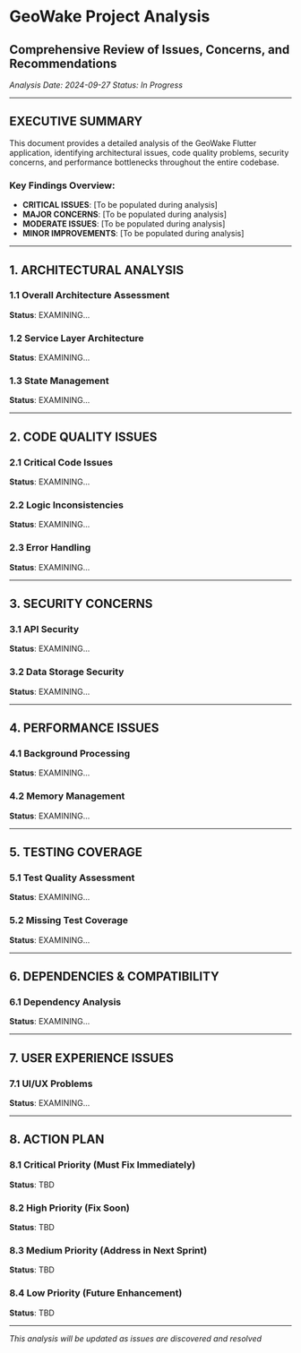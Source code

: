 # GeoWake Project Analysis
## Comprehensive Review of Issues, Concerns, and Recommendations

*Analysis Date: 2024-09-27*
*Status: In Progress*

---

## EXECUTIVE SUMMARY

This document provides a detailed analysis of the GeoWake Flutter application, identifying architectural issues, code quality problems, security concerns, and performance bottlenecks throughout the entire codebase.

### Key Findings Overview:
- **CRITICAL ISSUES**: [To be populated during analysis]
- **MAJOR CONCERNS**: [To be populated during analysis]  
- **MODERATE ISSUES**: [To be populated during analysis]
- **MINOR IMPROVEMENTS**: [To be populated during analysis]

---

## 1. ARCHITECTURAL ANALYSIS

### 1.1 Overall Architecture Assessment
**Status**: EXAMINING...

### 1.2 Service Layer Architecture
**Status**: EXAMINING...

### 1.3 State Management
**Status**: EXAMINING...

---

## 2. CODE QUALITY ISSUES

### 2.1 Critical Code Issues
**Status**: EXAMINING...

### 2.2 Logic Inconsistencies  
**Status**: EXAMINING...

### 2.3 Error Handling
**Status**: EXAMINING...

---

## 3. SECURITY CONCERNS

### 3.1 API Security
**Status**: EXAMINING...

### 3.2 Data Storage Security
**Status**: EXAMINING...

---

## 4. PERFORMANCE ISSUES

### 4.1 Background Processing
**Status**: EXAMINING...

### 4.2 Memory Management
**Status**: EXAMINING...

---

## 5. TESTING COVERAGE

### 5.1 Test Quality Assessment
**Status**: EXAMINING...

### 5.2 Missing Test Coverage
**Status**: EXAMINING...

---

## 6. DEPENDENCIES & COMPATIBILITY

### 6.1 Dependency Analysis
**Status**: EXAMINING...

---

## 7. USER EXPERIENCE ISSUES

### 7.1 UI/UX Problems
**Status**: EXAMINING...

---

## 8. ACTION PLAN

### 8.1 Critical Priority (Must Fix Immediately)
**Status**: TBD

### 8.2 High Priority (Fix Soon)
**Status**: TBD

### 8.3 Medium Priority (Address in Next Sprint)
**Status**: TBD

### 8.4 Low Priority (Future Enhancement)
**Status**: TBD

---

*This analysis will be updated as issues are discovered and resolved*